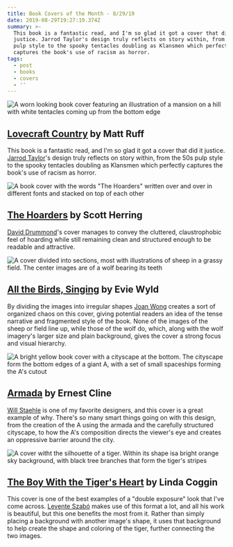 ```yaml
---
title: Book Covers of the Month - 8/29/19
date: 2019-08-29T19:27:19.374Z
summary: >-
  This book is a fantastic read, and I'm so glad it got a cover that did it
  justice. Jarrod Taylor's design truly reflects on story within, from the 50s
  pulp style to the spooky tentacles doubling as Klansmen which perfectly
  captures the book's use of racism as horror.
tags:
  - post
  - books
  - covers
  - ''
---
```

![A worn looking book cover featuring an illustration of a mansion on a hill with white tentacles coming up from the bottom edge](https://i.gr-assets.com/images/S/compressed.photo.goodreads.com/books/1426040983l/25109947.jpg)

<h2 class="h5"><a href="https://www.goodreads.com/book/show/25109947-lovecraft-country">Lovecraft Country</a> by Matt Ruff</h2>

This book is a fantastic read, and I'm so glad it got a cover that did it justice. <a href="https://jarrodtaylordesign.com/">Jarrod Taylor</a>'s design truly reflects on story within, from the 50s pulp style to the spooky tentacles doubling as Klansmen which perfectly captures the book's use of racism as horror.

![A book cover with the words "The Hoarders" written over and over in different fonts and stacked on top of each other](https://i.gr-assets.com/images/S/compressed.photo.goodreads.com/books/1400938073l/20694747.jpg)

<h2 class="h5"><a href="https://www.goodreads.com/book/show/20694747-the-hoarders">The Hoarders</a> by Scott Herring</h2>

[David Drummond](http://daviddrummond.blogspot.com/)'s cover manages to convey the cluttered, claustrophobic feel of hoarding while still remaining clean and structured enough to be readable and attractive.

![A cover divided into sections, most with illustrations of sheep in a grassy field. The center images are of a wolf bearing its teeth](https://i.gr-assets.com/images/S/compressed.photo.goodreads.com/books/1374000570l/18142324.jpg)

<h2 class="h5"><a href="https://www.goodreads.com/book/show/18142324-all-the-birds-singing">All the Birds, Singing</a> by Evie Wyld</h2>

By dividing the images into irregular shapes [Joan Wong](https://jowoho.co/) creates a sort of organized chaos on this cover, giving potential readers an idea of the tense narrative and fragmented style of the book.  None of the images of the sheep or field line up, while those of the wolf do, which, along with the wolf imagery's larger size and plain background, gives the cover a strong focus and visual hierarchy.

![A bright yellow book cover with a cityscape at the bottom. The cityscape form the bottom edges of a giant A, with a set of small spaceships forming the A's cutout](https://res.cloudinary.com/dxij3wtkk/image/upload/v1567110640/armada.png)

<h2 class="h5"><a href="https://www.goodreads.com/book/show/16278318-armada">Armada</a> by Ernest Cline</h2>

[Will Staehle](http://unusualco.com/) is one of my favorite designers, and this cover is a great example of why. There's so many smart things going on with this design, from the creation of the A using the armada and the carefully structured cityscape, to how the A's composition directs the viewer's eye and creates an  oppressive  barrier around the city.

![A cover witht the silhouette of a tiger. Within its shape isa bright orange sky background, with black tree branches that form the tiger's stripes](https://i.gr-assets.com/images/S/compressed.photo.goodreads.com/books/1393598275l/20935190.jpg)

<h2 class="h5"><a href="https://www.goodreads.com/book/show/20935190-the-boy-with-the-tiger-s-heart">The Boy With the Tiger's Heart</a> by Linda Coggin</h2>

This cover is one of the best examples of a "double exposure" look that I've come across. [Levente Szabó](https://www.briskgraphics.com/) makes use of this format a lot, and all his work is beautiful, but this one benefits the most from it. Rather than simply placing a background with another image's shape, it uses that background to help create the shape and coloring of the tiger, further connecting the two images.
